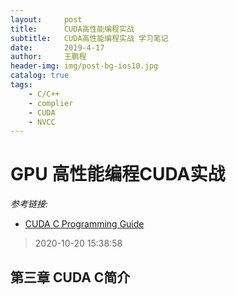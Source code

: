 ```yaml
---
layout:     post
title:      CUDA高性能编程实战
subtitle:   CUDA高性能编程实战 学习笔记
date:       2019-4-17
author:     王鹏程
header-img: img/post-bg-ios10.jpg
catalog: true
tags:
    - C/C++
    - complier
    - CUDA
    - NVCC
---
```


# GPU 高性能编程CUDA实战
_参考链接:_
- [CUDA C Programming Guide](https://docs.nvidia.com/cuda/archive/9.2/cuda-c-programming-guide/index.html)

> 2020-10-20 15:38:58

## 第三章 CUDA C简介






